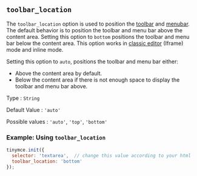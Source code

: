 ## `toolbar_location`

The `toolbar_location` option is used to position the [toolbar]({{site.baseurl}}/configure/editor-appearance/#toolbar) and [menubar]({{site.baseurl}}/configure/editor-appearance/#menubar). The default behavior is to position the toolbar and menu bar above the content area. Setting this option to `bottom` positions the toolbar and menu bar below the content area. This option works in [classic editor]({{site.baseurl}}/general-configuration-guide/use-tinymce-classic/) (Iframe) mode and inline mode.

Setting this option to `auto`, positions the toolbar and menu bar either:

* Above the content area by default.
* Below the content area if there is not enough space to display the toolbar and menu bar above.

Type
: `String`

Default Value
: `'auto'`

Possible values
: `'auto'`, `'top'`, `'bottom'`

### Example: Using `toolbar_location`

```js
tinymce.init({
  selector: 'textarea',  // change this value according to your html
  toolbar_location: 'bottom'
});
```
